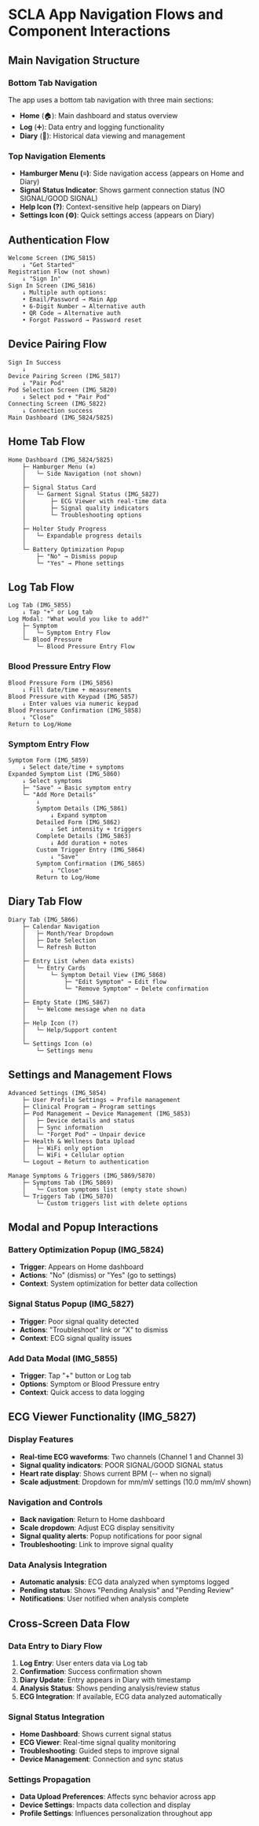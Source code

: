 # SCLA App Navigation Flows and Component Interactions

## Main Navigation Structure

### Bottom Tab Navigation
The app uses a bottom tab navigation with three main sections:
- **Home** (🏠): Main dashboard and status overview
- **Log** (➕): Data entry and logging functionality  
- **Diary** (📖): Historical data viewing and management

### Top Navigation Elements
- **Hamburger Menu (≡)**: Side navigation access (appears on Home and Diary)
- **Signal Status Indicator**: Shows garment connection status (NO SIGNAL/GOOD SIGNAL)
- **Help Icon (?)**: Context-sensitive help (appears on Diary)
- **Settings Icon (⚙)**: Quick settings access (appears on Diary)

## Authentication Flow

```
Welcome Screen (IMG_5815) 
    ↓ "Get Started"
Registration Flow (not shown)
    ↓ "Sign In" 
Sign In Screen (IMG_5816)
    ↓ Multiple auth options:
    • Email/Password → Main App
    • 6-Digit Number → Alternative auth
    • QR Code → Alternative auth
    • Forgot Password → Password reset
```

## Device Pairing Flow

```
Sign In Success
    ↓
Device Pairing Screen (IMG_5817)
    ↓ "Pair Pod"
Pod Selection Screen (IMG_5820)
    ↓ Select pod + "Pair Pod"
Connecting Screen (IMG_5822)
    ↓ Connection success
Main Dashboard (IMG_5824/5825)
```

## Home Tab Flow

```
Home Dashboard (IMG_5824/5825)
    ├─ Hamburger Menu (≡)
    │   └─ Side Navigation (not shown)
    │
    ├─ Signal Status Card
    │   └─ Garment Signal Status (IMG_5827)
    │       ├─ ECG Viewer with real-time data
    │       ├─ Signal quality indicators
    │       └─ Troubleshooting options
    │
    ├─ Holter Study Progress
    │   └─ Expandable progress details
    │
    └─ Battery Optimization Popup
        ├─ "No" → Dismiss popup
        └─ "Yes" → Phone settings
```

## Log Tab Flow

```
Log Tab (IMG_5855)
    ↓ Tap "+" or Log tab
Log Modal: "What would you like to add?"
    ├─ Symptom
    │   └─ Symptom Entry Flow
    └─ Blood Pressure  
        └─ Blood Pressure Entry Flow
```

### Blood Pressure Entry Flow

```
Blood Pressure Form (IMG_5856)
    ↓ Fill date/time + measurements
Blood Pressure with Keypad (IMG_5857)
    ↓ Enter values via numeric keypad
Blood Pressure Confirmation (IMG_5858)
    ↓ "Close"
Return to Log/Home
```

### Symptom Entry Flow

```
Symptom Form (IMG_5859)
    ↓ Select date/time + symptoms
Expanded Symptom List (IMG_5860)
    ↓ Select symptoms
    ├─ "Save" → Basic symptom entry
    └─ "Add More Details"
        ↓
        Symptom Details (IMG_5861)
            ↓ Expand symptom
        Detailed Form (IMG_5862)
            ↓ Set intensity + triggers
        Complete Details (IMG_5863)
            ↓ Add duration + notes
        Custom Trigger Entry (IMG_5864)
            ↓ "Save"
        Symptom Confirmation (IMG_5865)
            ↓ "Close"
        Return to Log/Home
```

## Diary Tab Flow

```
Diary Tab (IMG_5866)
    ├─ Calendar Navigation
    │   ├─ Month/Year Dropdown
    │   ├─ Date Selection
    │   └─ Refresh Button
    │
    ├─ Entry List (when data exists)
    │   └─ Entry Cards
    │       └─ Symptom Detail View (IMG_5868)
    │           ├─ "Edit Symptom" → Edit flow
    │           └─ "Remove Symptom" → Delete confirmation
    │
    ├─ Empty State (IMG_5867)
    │   └─ Welcome message when no data
    │
    ├─ Help Icon (?)
    │   └─ Help/Support content
    │
    └─ Settings Icon (⚙)
        └─ Settings menu
```

## Settings and Management Flows

```
Advanced Settings (IMG_5854)
    ├─ User Profile Settings → Profile management
    ├─ Clinical Program → Program settings  
    ├─ Pod Management → Device Management (IMG_5853)
    │   ├─ Device details and status
    │   ├─ Sync information
    │   └─ "Forget Pod" → Unpair device
    ├─ Health & Wellness Data Upload
    │   ├─ WiFi only option
    │   └─ WiFi + Cellular option
    └─ Logout → Return to authentication
```

```
Manage Symptoms & Triggers (IMG_5869/5870)
    ├─ Symptoms Tab (IMG_5869)
    │   └─ Custom symptoms list (empty state shown)
    └─ Triggers Tab (IMG_5870)
        └─ Custom triggers list with delete options
```

## Modal and Popup Interactions

### Battery Optimization Popup (IMG_5824)
- **Trigger**: Appears on Home dashboard
- **Actions**: "No" (dismiss) or "Yes" (go to settings)
- **Context**: System optimization for better data collection

### Signal Status Popup (IMG_5827)
- **Trigger**: Poor signal quality detected
- **Actions**: "Troubleshoot" link or "X" to dismiss
- **Context**: ECG signal quality issues

### Add Data Modal (IMG_5855)
- **Trigger**: Tap "+" button or Log tab
- **Options**: Symptom or Blood Pressure entry
- **Context**: Quick access to data logging

## ECG Viewer Functionality (IMG_5827)

### Display Features
- **Real-time ECG waveforms**: Two channels (Channel 1 and Channel 3)
- **Signal quality indicators**: POOR SIGNAL/GOOD SIGNAL status
- **Heart rate display**: Shows current BPM (-- when no signal)
- **Scale adjustment**: Dropdown for mm/mV settings (10.0 mm/mV shown)

### Navigation and Controls
- **Back navigation**: Return to Home dashboard
- **Scale dropdown**: Adjust ECG display sensitivity
- **Signal quality alerts**: Popup notifications for poor signal
- **Troubleshooting**: Link to improve signal quality

### Data Analysis Integration
- **Automatic analysis**: ECG data analyzed when symptoms logged
- **Pending status**: Shows "Pending Analysis" and "Pending Review"
- **Notifications**: User notified when analysis complete

## Cross-Screen Data Flow

### Data Entry to Diary Flow
1. **Log Entry**: User enters data via Log tab
2. **Confirmation**: Success confirmation shown
3. **Diary Update**: Entry appears in Diary with timestamp
4. **Analysis Status**: Shows pending analysis/review status
5. **ECG Integration**: If available, ECG data analyzed automatically

### Signal Status Integration
- **Home Dashboard**: Shows current signal status
- **ECG Viewer**: Real-time signal quality monitoring  
- **Troubleshooting**: Guided steps to improve signal
- **Device Management**: Connection and sync status

### Settings Propagation
- **Data Upload Preferences**: Affects sync behavior across app
- **Device Settings**: Impacts data collection and display
- **Profile Settings**: Influences personalization throughout app

